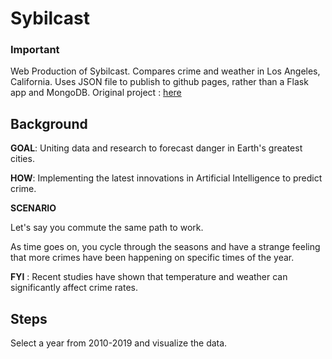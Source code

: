 # Sybilcast

### Important
Web Production of Sybilcast. Compares crime and weather in Los Angeles, California. Uses JSON file to publish to github pages, rather than a Flask app and MongoDB. Original project : [here](https://github.com/dweidash/project-02-sybilcast)

## Background
**GOAL**: Uniting data and research to forecast danger in Earth's greatest cities.

**HOW**: Implementing the latest innovations in Artificial Intelligence to predict crime.

**SCENARIO**

Let's say you commute the same path to work.

As time goes on, you cycle through the seasons and have a strange feeling that more crimes have been happening on specific times of the year.

**FYI** : Recent studies have shown that temperature and weather can significantly affect crime rates.

## Steps
Select a year from 2010-2019 and visualize the data.



